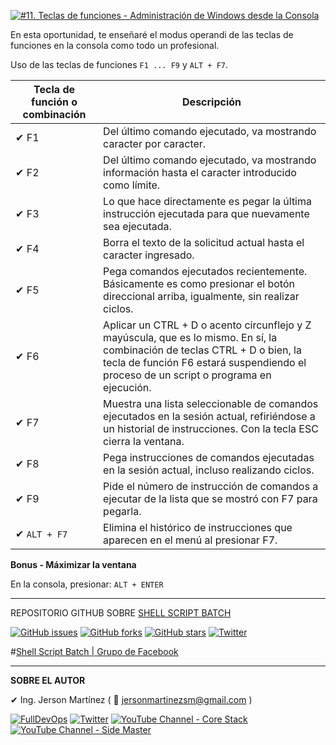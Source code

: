 [![#11. Teclas de funciones - Administración de Windows desde la Consola](https://img.youtube.com/vi/uLjg19Z61ik/maxresdefault.jpg)](https://youtu.be/uLjg19Z61ik "#11. Teclas de funciones - Administración de Windows desde la Consola")

En esta oportunidad, te enseñaré el modus operandi de las teclas de funciones en la consola como todo un profesional.

Uso de las teclas de funciones `F1 ... F9` y `ALT + F7`.

Tecla de función o combinación | Descripción
------------ | -------------
✔ F1 | Del último comando ejecutado, va mostrando caracter por caracter.
✔ F2 | Del último comando ejecutado, va mostrando información hasta el caracter introducido como límite.
✔ F3 | Lo que hace directamente es pegar la última instrucción ejecutada para que nuevamente sea ejecutada.
✔ F4 | Borra el texto de la solicitud actual hasta el caracter ingresado.
✔ F5 | Pega comandos ejecutados recientemente. Básicamente es como presionar el botón direccional arriba, igualmente, sin realizar ciclos.
✔ F6 | Aplicar un CTRL + D o acento circunflejo y Z mayúscula, que es lo mismo. En sí, la combinación de teclas CTRL + D o bien, la tecla de función F6 estará suspendiendo el proceso de un script o programa en ejecución.
✔ F7 | Muestra una lista seleccionable de comandos ejecutados en la sesión actual, refiriéndose a un historial de instrucciones. Con la tecla ESC cierra la ventana.
✔ F8 | Pega instrucciones de comandos ejecutadas en la sesión actual, incluso realizando ciclos.
✔ F9 | Pide el número de instrucción de comandos a ejecutar de la lista que se mostró con F7 para pegarla.
✔ `ALT + F7` | Elimina el histórico de instrucciones que aparecen en el menú al presionar F7.


**Bonus - Máximizar la ventana**

En la consola, presionar: `ALT + ENTER`

---

REPOSITORIO GITHUB SOBRE <a href="https://github.com/jersonmartinez/ShellScriptBatch" target="_blank">SHELL SCRIPT BATCH</a>

<a href="https://github.com/jersonmartinez/ShellScriptBatch/issues" target="_blank"><img alt="GitHub issues" src="https://img.shields.io/github/issues/jersonmartinez/ShellScriptBatch"></a>
<a href="https://github.com/jersonmartinez/ShellScriptBatch/network" target="_blank"><img alt="GitHub forks" src="https://img.shields.io/github/forks/jersonmartinez/ShellScriptBatch"></a>
<a href="https://github.com/jersonmartinez/ShellScriptBatch/stargazers" target="_blank"><img alt="GitHub stars" src="https://img.shields.io/github/stars/jersonmartinez/ShellScriptBatch"></a>
<a href="https://twitter.com/intent/tweet?text=Wow:&url=https%3A%2F%2Fgithub.com%2Fjersonmartinez%2FShellScriptBatch" target="_blank"><img alt="Twitter" src="https://img.shields.io/twitter/url?style=social&url=https%3A%2F%2Fgithub.com%2Fjersonmartinez%2FShellScriptBatch"></a>

#<a href="https://www.facebook.com/groups/ShellScriptBatch/" target="_blank">Shell Script Batch | Grupo de Facebook</a>

---

**SOBRE EL AUTOR**

✔ Ing. Jerson Martínez ( 💌 jersonmartinezsm@gmail.com )

<a href="https://www.fulldevops.es/?suscribirse" target="_blank"><img alt="FullDevOps" src="https://img.shields.io/twitter/url?color=9cf&label=%40FullDevOps&logo=FullDevOps&logoColor=informational&style=for-the-badge&url=https%3A%2F%2Ftwitter.com%2Fantoniomorenosm"></a>
<a href="https://twitter.com/antoniomorenosm" target="_blank"><img alt="Twitter" src="https://img.shields.io/twitter/url?color=9cf&label=%40antoniomorenosm&logo=Side%20Master&logoColor=yellow&style=for-the-badge&url=https%3A%2F%2Ftwitter.com%2Fantoniomorenosm"></a>
<a href="https://www.youtube.com/user/gvideosmtutorialesgm/videos" target="_blank"><img alt="YouTube Channel - Core Stack" src="https://img.shields.io/twitter/url?color=red&label=%40Core%20Stack&logo=Side%20Master&logoColor=yellow&style=for-the-badge&url=https%3A%2F%2Ftwitter.com%2Fantoniomorenosm"></a>
<a href="https://www.youtube.com/user/sidemastersupremo/videos" target="_blank"><img alt="YouTube Channel - Side Master" src="https://img.shields.io/twitter/url?color=red&label=%40Side%20Master&logo=Side%20Master&logoColor=yellow&style=for-the-badge&url=https%3A%2F%2Ftwitter.com%2Fantoniomorenosm"></a>

